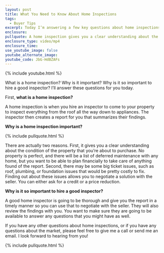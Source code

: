 ```yaml
---
layout: post
title: What You Need to Know About Home Inspections
tags:
  - Buyer Tips
excerpt: Today I’m answering a few key questions about home inspections that will have you ready to order one for your future home.
enclosure:
pullquote: A home inspection gives you a clear understanding about the condition of the property that you’re about to purchase.
enclosure_type: video/mp4
enclosure_time:
use_youtube_image: false
youtube_alternate_image:
youtube_code: JbG-HdBZAFs
---
```



{% include youtube.html %}

What is a home inspection? Why is it important? Why is it so important to hire a good inspector? I’ll answer these questions for you today.

First, **what is a home inspection?**

A home inspection is when you hire an inspector to come to your property to inspect everything from the roof all the way down to appliances. The inspector then creates a report for you that summarizes their findings.

**Why is a home inspection important?**

{% include pullquote.html %}

There are actually two reasons. First, it gives you a clear understanding about the condition of the property that you’re about to purchase. No property is perfect, and there will be a list of deferred maintenance with any home, but you want to be able to plan financially to take care of anything found of the report. Second, there may be some big ticket issues, such as roof, plumbing, or foundation issues that would be pretty costly to fix. Finding out about these issues allows you to negotiate a solution with the seller. You can either ask for a credit or a price reduction.

**Why is it so important to hire a good inspector?**

A good home inspector is going to be thorough and give you the report in a timely manner so you can use that to negotiate with the seller. They will also review the findings with you. You want to make sure they are going to be available to answer any questions that you might have as well.

If you have any other questions about home inspections, or if you have any questions about the market, please feel free to give me a call or send me an email. I look forward to hearing from you!

{% include pullquote.html %}